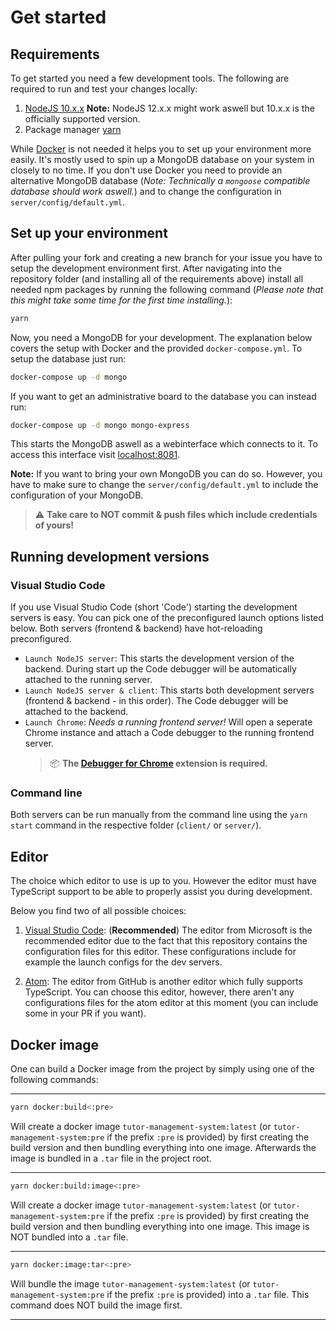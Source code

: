 # Get started
## Requirements
To get started you need a few development tools. The following are required to run and test your changes locally:
1. [NodeJS 10.x.x](https://nodejs.org)
  __Note:__ NodeJS 12.x.x might work aswell but 10.x.x is the officially supported version.
2. Package manager [yarn](https://yarnpkg.com)


While [Docker](https://docs.docker.com/install/) is not needed it helps you to set up your environment more easily. It's mostly used to spin up a MongoDB database on your system in closely to no time. If you don't use Docker you need to provide an alternative MongoDB database (_Note: Technically a `mongoose` compatible database should work aswell._) and to change the configuration in `server/config/default.yml`.

## Set up your environment
After pulling your fork and creating a new branch for your issue you have to setup the development environment first. After navigating into the repository folder (and installing all of the requirements above) install all needed npm packages by running the following command (_Please note that this might take some time for the first time installing._):
```sh
yarn
```

Now, you need a MongoDB for your development. The explanation below covers the setup with Docker and the provided `docker-compose.yml`. To setup the database just run:
```sh
docker-compose up -d mongo
```

If you want to get an administrative board to the database you can instead run:
```sh
docker-compose up -d mongo mongo-express
```
This starts the MongoDB aswell as a webinterface which connects to it. To access this interface visit [localhost:8081](localhost:8081).

__Note:__ If you want to bring your own MongoDB you can do so. However, you have to make sure to change the `server/config/default.yml` to include the configuration of your MongoDB. 
> ⚠ __Take care to NOT commit & push files which include credentials of yours!__

## Running development versions
### Visual Studio Code
If you use Visual Studio Code (short 'Code') starting the development servers is easy. You can pick one of the preconfigured launch options listed below. Both servers (frontend & backend) have hot-reloading preconfigured.
- `Launch NodeJS server`: This starts the development version of the backend. During start up the Code debugger will be automatically attached to the running server.
- `Launch NodeJS server & client`: This starts both development servers (frontend & backend - in this order). The Code debugger will be attached to the backend.
- `Launch Chrome`: _Needs a running frontend server!_ Will open a seperate Chrome instance and attach a Code debugger to the running frontend server. 
  > 📦 __The [Debugger for Chrome](https://marketplace.visualstudio.com/items?itemName=msjsdiag.debugger-for-chrome) extension is required.__

### Command line
Both servers can be run manually from the command line using the `yarn start` command in the respective folder (`client/` or `server/`).

## Editor
The choice which editor to use is up to you. However the editor must have TypeScript support to be able to properly assist you during development.

Below you find two of all possible choices:

1. [Visual Studio Code](https://code.visualstudio.com/): 
  (__Recommended__) The editor from Microsoft is the recommended editor due to the fact that this repository contains the configuration files for this editor. These configurations include for example the launch configs for the dev servers.

2. [Atom](https://atom.io/): 
  The editor from GitHub is another editor which fully supports TypeScript. You can choose this editor, however, there aren't any configurations files for the atom editor at this moment (you can include some in your PR if you want).

## Docker image
One can build a Docker image from the project by simply using one of the following commands:

---
```sh
yarn docker:build<:pre>
```
Will create a docker image `tutor-management-system:latest` (or `tutor-management-system:pre` if the prefix `:pre` is provided) by first creating the build version and then bundling everything into one image. Afterwards the image is bundled in a `.tar` file in the project root.

---
```sh
yarn docker:build:image<:pre>
```
Will create a docker image `tutor-management-system:latest` (or `tutor-management-system:pre` if the prefix `:pre` is provided) by first creating the build version and then bundling everything into one image. This image is NOT bundled into a `.tar` file.

---
```sh
yarn docker:image:tar<:pre>
```
Will bundle the image `tutor-management-system:latest` (or `tutor-management-system:pre` if the prefix `:pre` is provided) into a `.tar` file. This command does NOT build the image first.

---

